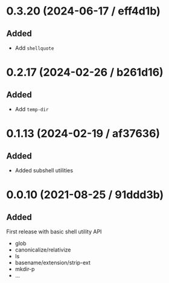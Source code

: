 # 0.3.20 (2024-06-17 / eff4d1b)

## Added

- Add `shellquote`

# 0.2.17 (2024-02-26 / b261d16)

## Added

- Add `temp-dir`

# 0.1.13 (2024-02-19 / af37636)

## Added

- Added subshell utilities

# 0.0.10 (2021-08-25 / 91ddd3b)

## Added

First release with basic shell utility API

- glob
- canonicalize/relativize
- ls
- basename/extension/strip-ext
- mkdir-p
- ...
